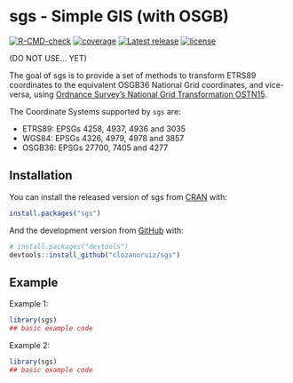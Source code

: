 sgs - Simple GIS (with OSGB)
================

<!-- README.md is generated from README.Rmd. Please edit that file -->

<!-- badges: start -->

[![R-CMD-check](https://github.com/clozanoruiz/sgs/workflows/R-CMD-check/badge.svg?branch=master)](https://github.com/clozanoruiz/sgs/actions?workflow=R-CMD-check)
[![coverage](https://codecov.io/gh/clozanoruiz/sgs/branch/master/graph/badge.svg?token=Qd5gkpnxFc)](https://codecov.io/gh/clozanoruiz/sgs?branch=master)
[![Latest
release](https://img.shields.io/github/release/clozanoruiz/sgs.svg)](https://github.com/clozanoruiz/sgs/releases)
[![license](https://img.shields.io/badge/license-BSD%202--Clause-green.svg)](https://opensource.org/licenses/BSD-2-Clause)
<!-- badges: end --> (DO NOT USE… YET)

The goal of sgs is to provide a set of methods to transform ETRS89
coordinates to the equivalent OSGB36 National Grid coordinates, and
vice-versa, using [Ordnance Survey’s National Grid Transformation
OSTN15](https://www.ordnancesurvey.co.uk/blog/2016/09/ostn15-new-geoid-britain/).

The Coordinate Systems supported by `sgs` are:

  - ETRS89: EPSGs 4258, 4937, 4936 and 3035
  - WGS84: EPSGs 4326, 4979, 4978 and 3857
  - OSGB36: EPSGs 27700, 7405 and 4277

## Installation

You can install the released version of sgs from
[CRAN](https://CRAN.R-project.org) with:

``` r
install.packages("sgs")
```

And the development version from [GitHub](https://github.com/) with:

``` r
# install.packages("devtools")
devtools::install_github("clozanoruiz/sgs")
```

## Example

Example 1:

``` r
library(sgs)
## basic example code
```

Example 2:

``` r
library(sgs)
## basic example code
```
